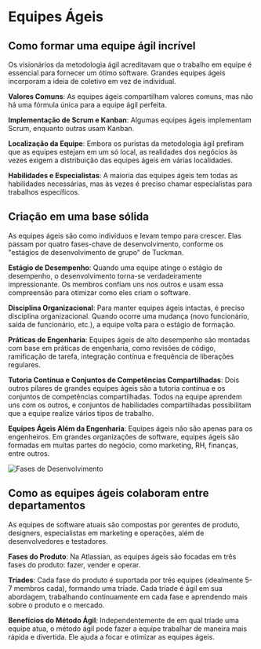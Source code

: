 # Equipes Ágeis

## Como formar uma equipe ágil incrível
Os visionários da metodologia ágil acreditavam que o trabalho em equipe é essencial para fornecer um ótimo software. Grandes equipes ágeis incorporam a ideia de coletivo em vez de individual.

**Valores Comuns**: As equipes ágeis compartilham valores comuns, mas não há uma fórmula única para a equipe ágil perfeita.

**Implementação de Scrum e Kanban**: Algumas equipes ágeis implementam Scrum, enquanto outras usam Kanban.

**Localização da Equipe**: Embora os puristas da metodologia ágil prefiram que as equipes estejam em um só local, as realidades dos negócios às vezes exigem a distribuição das equipes ágeis em várias localidades.

**Habilidades e Especialistas**: A maioria das equipes ágeis tem todas as habilidades necessárias, mas às vezes é preciso chamar especialistas para trabalhos específicos.

## Criação em uma base sólida
As equipes ágeis são como indivíduos e levam tempo para crescer. Elas passam por quatro fases-chave de desenvolvimento, conforme os "estágios de desenvolvimento de grupo" de Tuckman.

**Estágio de Desempenho**: Quando uma equipe atinge o estágio de desempenho, o desenvolvimento torna-se verdadeiramente impressionante. Os membros confiam uns nos outros e usam essa compreensão para otimizar como eles criam o software.

**Disciplina Organizacional**: Para manter equipes ágeis intactas, é preciso disciplina organizacional. Quando ocorre uma mudança (novo funcionário, saída de funcionário, etc.), a equipe volta para o estágio de formação.

**Práticas de Engenharia**: Equipes ágeis de alto desempenho são montadas com base em práticas de engenharia, como revisões de código, ramificação de tarefa, integração contínua e frequência de liberações regulares.

**Tutoria Contínua e Conjuntos de Competências Compartilhadas**: Dois outros pilares de grandes equipes ágeis são a tutoria contínua e os conjuntos de competências compartilhadas. Todos na equipe aprendem uns com os outros, e conjuntos de habilidades compartilhadas possibilitam que a equipe realize vários tipos de trabalho.

**Equipes Ágeis Além da Engenharia**: Equipes ágeis não são apenas para os engenheiros. Em grandes organizações de software, equipes ágeis são formadas em muitas partes do negócio, como marketing, RH, finanças, entre outros.

![Fases de Desenvolvimento](https://wac-cdn.atlassian.com/dam/jcr:da69b0ff-42a2-49aa-8021-2706ba40e3d0/tuckman_stages_of_group_development.svg?cdnVersion=1443)

## Como as equipes ágeis colaboram entre departamentos
As equipes de software atuais são compostas por gerentes de produto, designers, especialistas em marketing e operações, além de desenvolvedores e testadores.

**Fases do Produto**: Na Atlassian, as equipes ágeis são focadas em três fases do produto: fazer, vender e operar.

**Tríades**: Cada fase do produto é suportada por três equipes (idealmente 5-7 membros cada), formando uma tríade. Cada tríade é ágil em sua abordagem, trabalhando continuamente em cada fase e aprendendo mais sobre o produto e o mercado.

**Benefícios do Método Ágil**: Independentemente de em qual tríade uma equipe atua, o método ágil pode fazer a equipe trabalhar de maneira mais rápida e divertida. Ele ajuda a focar e otimizar as equipes ágeis.